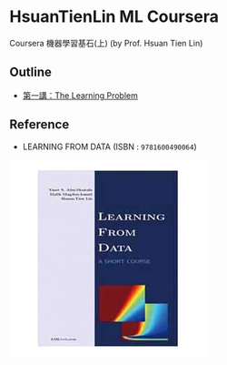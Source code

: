 # HsuanTienLin ML Coursera
Coursera 機器學習基石(上) (by Prof. Hsuan Tien Lin)

## Outline
* [第一講：The Learning Problem](week1/README.md)


## Reference
* LEARNING FROM DATA (ISBN : `9781600490064`)

![reference](reference.png)
